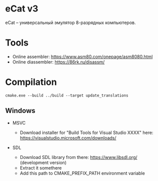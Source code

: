 # eCat v3

eCat &ndash; универсальный эмулятор 8-разрядных компьютеров. 

# Tools

* Online assembler: https://www.asm80.com/onepage/asm8080.html
* Online diassembler: https://86rk.ru/disassm/

# Compilation

~~~
cmake.exe --build ../build --target update_translations
~~~

## Windows

* MSVC
    * Download installer for "Build Tools for Visual Studio XXXX" here: https://visualstudio.microsoft.com/downloads/

* SDL
    * Download SDL library from there: https://www.libsdl.org/ (development version)
    * Extract it somethere
    * Add this path to CMAKE_PREFIX_PATH environment variable
